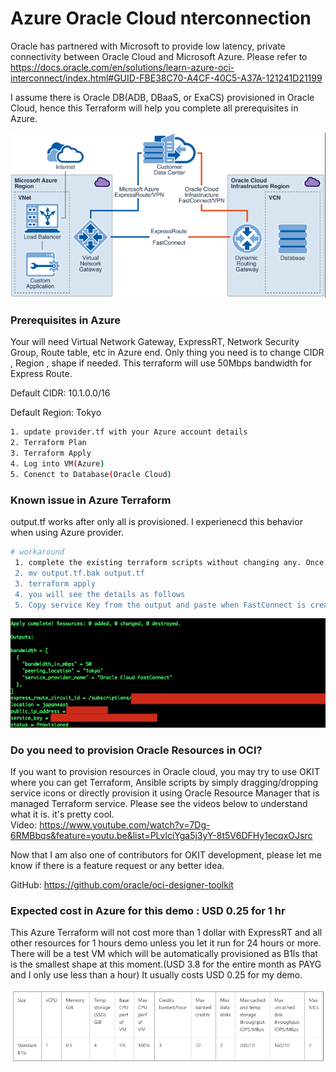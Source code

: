 # Azure Oracle Cloud nterconnection

Oracle has partnered with Microsoft to provide low latency, private connectivity between Oracle Cloud and Microsoft Azure. 
Please refer to https://docs.oracle.com/en/solutions/learn-azure-oci-interconnect/index.html#GUID-FBE38C70-A4CF-40C5-A37A-121241D21199


I assume there is Oracle DB(ADB, DBaaS, or ExaCS) provisioned in Oracle Cloud, hence this Terraform will help you complete all prerequisites in Azure. 

![](images/overview.png)

### Prerequisites in Azure

Your will need Virtual Network Gateway, ExpressRT, Network Security Group, Route table, etc in Azure end. 
Only thing you need is to change CIDR , Region , shape if needed. 
This terraform will use 50Mbps bandwidth for Express Route.

Default CIDR: 10.1.0.0/16

Default Region: Tokyo

```sh
1. update provider.tf with your Azure account details
2. Terraform Plan
3. Terraform Apply
4. Log into VM(Azure) 
5. Conenct to Database(Oracle Cloud) 
```

### Known issue in Azure Terraform
output.tf works after only all is provisioned. I experienecd this behavior when using Azure provider. 

```sh
# workaround
 1. complete the existing terraform scripts without changing any. Once it's done, please go to step #2.
 2. mv output.tf.bak output.tf
 3. terraform apply
 4. you will see the details as follows
 5. Copy service Key from the output and paste when FastConnect is created in Oracle Cloud

```
 ![](images/output.png)

### Do you need to provision Oracle Resources in OCI?
If you want to provision resources in Oracle cloud, you may try to use OKIT where you can get Terraform, Ansible scripts by simply dragging/dropping service icons or directly provision it using Oracle Resource Manager that is managed Terraform service. Please see the videos below to understand what it is. it's pretty cool.  
Video: https://www.youtube.com/watch?v=7Dg-6RMBbqs&feature=youtu.be&list=PLvlciYga5j3yY-8t5V6DFHy1ecqxOJsrc

Now that I am also one of contributors for OKIT development, please let me know if there is a feature request or any better idea.

GitHub: https://github.com/oracle/oci-designer-toolkit

### Expected cost in Azure for this demo : USD 0.25 for 1 hr
This Azure Terraform will not cost more than 1 dollar with ExpressRT and all other resources for 1 hours demo unless you let it run for 24 hours or more.
There will be a test VM which will be automatically provisioned as B1ls that is the smallest shape at this moment.(USD 3.8 for the entire month as PAYG and I only use less than a hour)
It usually costs USD 0.25 for my demo. 

![](images/B1ls.png)
